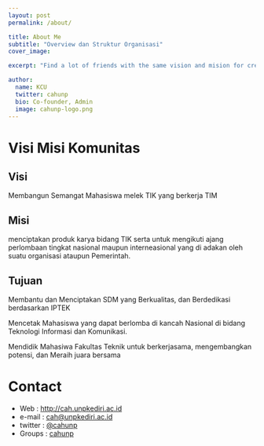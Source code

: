 ```yaml
---
layout: post
permalink: /about/

title: About Me
subtitle: "Overview dan Struktur Organisasi"
cover_image: 

excerpt: "Find a lot of friends with the same vision and mision for creative."

author:
  name: KCU
  twitter: cahunp
  bio: Co-founder, Admin
  image: cahunp-logo.png
---
```


# Visi Misi Komunitas

## Visi
Membangun Semangat Mahasiswa melek TIK yang berkerja TIM

## Misi
menciptakan produk karya bidang TIK serta untuk mengikuti ajang perlombaan tingkat nasional maupun interneasional yang di adakan oleh suatu organisasi ataupun Pemerintah. 

## Tujuan
Membantu dan Menciptakan SDM yang Berkualitas, dan Berdedikasi berdasarkan IPTEK

Mencetak Mahasiswa yang dapat berlomba di kancah Nasional di bidang Teknologi Informasi dan Komunikasi.

Mendidik Mahasiwa Fakultas Teknik untuk berkerjasama, mengembangkan potensi, dan Meraih juara bersama

# Contact
* Web : http://cah.unpkediri.ac.id
* e-mail : cah@unpkediri.ac.id
* twitter : [@cahunp](https://twitter.com/cahunp)
* Groups : [cahunp](https://www.facebook.com/groups/cahunp/)